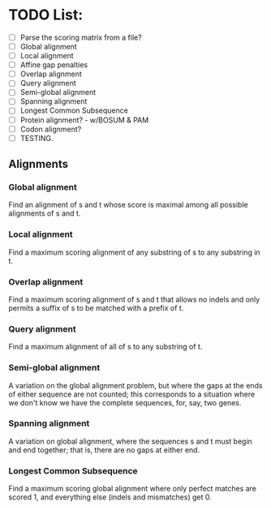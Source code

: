 # TODO List:

- [ ] Parse the scoring matrix from a file?
- [ ] Global alignment
- [ ] Local alignment
- [ ] Affine gap penalties
- [ ] Overlap alignment
- [ ] Query alignment
- [ ] Semi-global alignment
- [ ] Spanning alignment
- [ ] Longest Common Subsequence
- [ ] Protein alignment? - w/BOSUM & PAM
- [ ] Codon alignment?
- [ ] TESTING.

## Alignments

### Global alignment
Find an alignment of s and t whose score is maximal among all possible alignments of s and t.

### Local alignment
Find a maximum scoring alignment of any substring of s to any substring in t.

### Overlap alignment
Find a maximum scoring alignment of s and t that allows no indels and only permits a suffix of s to be matched with a prefix of t.

### Query alignment
Find a maximum alignment of all of s to any substring of t.

### Semi-global alignment
A variation on the global alignment problem, but where the gaps at the ends of either sequence are not counted; this corresponds to a situation where we don't know we have the complete sequences, for, say, two genes.

### Spanning alignment
A variation on global alignment, where the sequences s and t must begin and end together; that is, there are no gaps at either end.

### Longest Common Subsequence
Find a maximum scoring global alignment where only perfect matches are scored 1, and everything else (indels and mismatches) get 0.